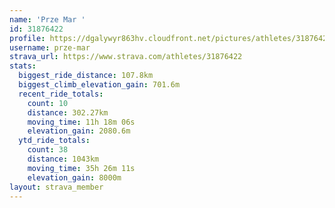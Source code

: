 ```yaml
---
name: 'Prze Mar '
id: 31876422
profile: https://dgalywyr863hv.cloudfront.net/pictures/athletes/31876422/22548952/2/large.jpg
username: prze-mar
strava_url: https://www.strava.com/athletes/31876422
stats:
  biggest_ride_distance: 107.8km
  biggest_climb_elevation_gain: 701.6m
  recent_ride_totals:
    count: 10
    distance: 302.27km
    moving_time: 11h 18m 06s
    elevation_gain: 2080.6m
  ytd_ride_totals:
    count: 38
    distance: 1043km
    moving_time: 35h 26m 11s
    elevation_gain: 8000m
layout: strava_member
--- 
```

